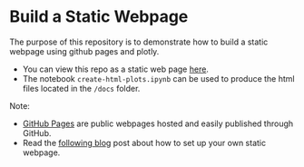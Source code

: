 # Build a Static Webpage

The purpose of this repository is to demonstrate how to build a static webpage using github pages and plotly.

* You can view this repo as a static web page [here](https://plotly-dash-apps.github.io/static-website-example/).
* The notebook `create-html-plots.ipynb` can be used to produce the html files located in the `/docs` folder.

Note:
* [GitHub Pages](https://guides.github.com/features/pages/) are public webpages hosted and easily published through GitHub.
* Read the [following blog](https://austinlasseter.medium.com/create-a-static-webpage-using-github-and-plotly-468ae89710d3) post about how to set up your own static webpage.
